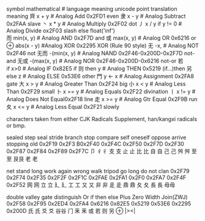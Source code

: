 symbol			   mathematical 		   # language meaning		    unicode point	  translation
                              meaning
齊							x + y								    # Analog Add                            0x2FD1					  even
隶							x - y									# Analog Subtract		       0x2FAA		    	     slave
丶 							x * y									# Analog Multiply		       0x2F02			         dot
丿 							x / y if y != 0              # Analog Divide				    ox2F03				      slash
                             else float('inf')	
而							min(x, y)						 # Analog AND						     0x2F7D	    			   and
或							max(x, y)						 # Analog OR						       0x6216				     or
⊕						  abs(x - y)                       #Analog  XOR                           0x2295                    XOR (Rule 90 style)
无							-x,		 								  # Analog NOT							   0x2F46	        	    not
无‍而				       -(min(x, y)		      	    # Analog NAND	0x2F46-0x200D-0x2F7D  not-and
无‍或				       -(max(x, y)		      		# Analog NOR	  0x2F46-0x200D-0x6216	not-or
若					        if x>0			    				 # Analog IF			    			   0x82E5					if
则					        then y								 # Analog THEN					       0x5219				   (if...)then
另					        else z								 # Analog ELSE				    	   0x53E6					other
門					        y ← x									 # Analog Assignment	    0x2FA8					 gate
大					        x > y									 # Analog Greater Than    0x2F24				   big
小					        x < y								     # Analog Less Than            0x2F29					 small
卜					        x == y								   # Analog Equals				     0x2F22				 	  divination
丨					        x != y								   # Analog Does Not Equal0x2F18				   line
走					        x >= y								   # Analog Gtr Equal             0x2F9B				   run
夊					        x <= y								   # Analog Less Equal		    0x2F21					 slowly

characters taken from either CJK Radicals Supplement, han/kangxi radicals or bmp.

sealed  step
seal	    stride	branch	    stop		 compare  self		    oneself	  oppose	arrive	   stopping	 old
0x2F19  0x2F3	  B0x2F40	0x2F4C	  0x2F50	 0x2F7D   0x2F30	   0x2F87	0x2F84	   0x2F89	     0x2F7C
⼙				 ⼻彳		   ⽀ 支		    ⽌ 止		   ⽐ 比		   ⾃ 自		   ⼰ 己		     ⾇ 舛		   ⾄ 至		    ⾉艮		       ⽼ 老

net            stand	long		    work	    again		wrong		 walk		     tripod	  go long	 do not       clan
0x2F79   0x2F74	 0x2F35	    0x2F2F	 0x2F1C	   0x2FAE	  0x2FA1	   0x2F0	  0x2FA7	  0x2F4F	0x2F52
⽹ 网         ⽴ 立			⼵ 廴		    ⼯ 工		   ⼜ 又		  ⾮ 非		       ⾡ 辵		     ⿍ 鼎		    ⼡ 夂		     ⾧ 長           ⽏毋

double   valley  gate			distinguish	    Or			    if			     then		    else	    Plus		 Zero Width Join(ZWJ)
0x2F58	 0x2F95  0x2ED4		0x2FA4		             0x6216	  0x82E5   0x5219	  0x53E6   0x2295	 0x200D
⽒ 氏	⽘ 爻   ⾕谷   ⻔				  ⾤ 釆			                 或	              若               则	              另                ⊕	       |><|
